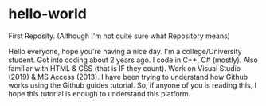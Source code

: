 # hello-world
First Reposity. (Although I'm not quite sure what Repository means)

Hello everyone, hope you're having a nice day. I'm a college/University student. Got into coding about 2 years ago.
I code in C++, C# (mostly). Also familiar with HTML & CSS (that is IF they count). Work on Visual Studio (2019) & MS Access (2013).
I have been trying to understand how Github works using the Github guides tutorial. So, if anyone of you is reading this, I hope this tutorial is enough to understand this platform.
